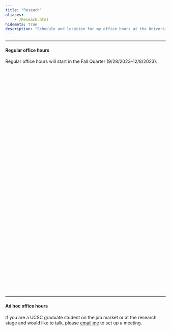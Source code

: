 ```yaml
---
title: "Reseach"
aliases:
    - /Reseach.html
hidemeta: true
description: "Schedule and location for my office hours at the University of California, Santa Cruz."
---
```


--- 

#### Regular office hours

Regular office hours will start in the Fall Quarter (9/28/2023–12/8/2023). 

<!-- Calendly inline widget begin -->
<div class="calendly-inline-widget" data-url="https://calendly.com/kansoy/2023" style="min-width:320px;height:700px;"></div>
<script type="text/javascript" src="https://assets.calendly.com/assets/external/widget.js" async></script>
<!-- Calendly inline widget end -->

---

#### Ad hoc office hours

If you are a UCSC graduate student on the job market or at the research stage and would like to talk, please [email me](mailto:kansoy@gmail.com) to set up a meeting.